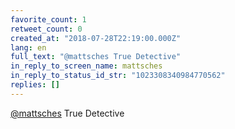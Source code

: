```yaml
---
favorite_count: 1
retweet_count: 0
created_at: "2018-07-28T22:19:00.000Z"
lang: en
full_text: "@mattsches True Detective"
in_reply_to_screen_name: mattsches
in_reply_to_status_id_str: "1023308340984770562"
replies: []
---
```


[@mattsches](https://twitter.com/mattsches) True Detective
